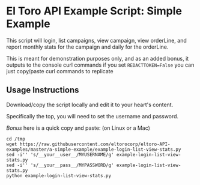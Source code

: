 # El Toro API Example Script: Simple Example

This script will login, list campaigns, view campaign, view orderLine,
and report monthly stats for the campaign and daily for the orderLine.

This is meant for demonstration purposes only,
and as an added bonus, it outputs to the console curl commands
if you set `REDACTTOKEN=False` you can just copy/paste curl commands to replicate

## Usage Instructions

Download/copy the script locally and edit it to your heart's content.

Specifically the top, you will need to set the username and password.

*Bonus* here is a quick copy and paste: (on Linux or a Mac)

    cd /tmp
    wget https://raw.githubusercontent.com/eltorocorp/eltoro-API-examples/master/a-simple-example/example-login-list-view-stats.py
    sed -i'' 's/__your__user__/MYUSERNAME/g' example-login-list-view-stats.py
    sed -i'' 's/__your__pass__/MYPASSWORD/g' example-login-list-view-stats.py
    python example-login-list-view-stats.py

